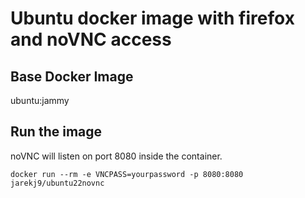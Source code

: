# Ubuntu docker image with firefox and noVNC access

## Base Docker Image
ubuntu:jammy

## Run the image
noVNC will listen on port 8080 inside the container.
```
docker run --rm -e VNCPASS=yourpassword -p 8080:8080 jarekj9/ubuntu22novnc
```
